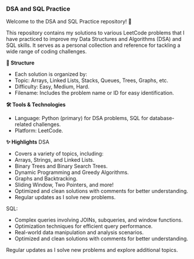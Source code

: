 ### DSA and SQL Practice
Welcome to the DSA and SQL Practice repository! 🚀

This repository contains my solutions to various LeetCode problems that I have practiced to improve my Data Structures and Algorithms (DSA) and SQL skills. It serves as a personal collection and reference for tackling a wide range of coding challenges.

**📂 Structure**
- Each solution is organized by:
- Topic: Arrays, Linked Lists, Stacks, Queues, Trees, Graphs, etc.
- Difficulty: Easy, Medium, Hard.
- Filename: Includes the problem name or ID for easy identification.

**🛠️ Tools & Technologies**
- Language: Python (primary) for DSA problems, SQL for database-related challenges.
- Platform: LeetCode.

**✨ Highlights**
DSA
- Covers a variety of topics, including:
- Arrays, Strings, and Linked Lists.
- Binary Trees and Binary Search Trees.
- Dynamic Programming and Greedy Algorithms.
- Graphs and Backtracking.
- Sliding Window, Two Pointers, and more!
- Optimized and clean solutions with comments for better understanding.
- Regular updates as I solve new problems.

SQL:

- Complex queries involving JOINs, subqueries, and window functions.
- Optimization techniques for efficient query performance.
- Real-world data manipulation and analysis scenarios.
- Optimized and clean solutions with comments for better understanding.

Regular updates as I solve new problems and explore additional topics.
